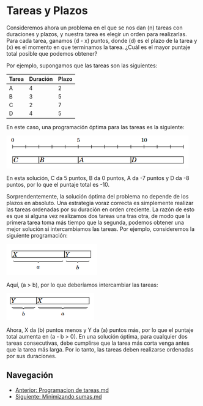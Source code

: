 # Tareas y Plazos

Consideremos ahora un problema en el que se nos dan \(n\) tareas con duraciones y plazos, y nuestra tarea es elegir un orden para realizarlas. Para cada tarea, ganamos \(d - x\) puntos, donde \(d\) es el plazo de la tarea y \(x\) es el momento en que terminamos la tarea. ¿Cuál es el mayor puntaje total posible que podemos obtener?

Por ejemplo, supongamos que las tareas son las siguientes:

| Tarea | Duración | Plazo |
|-------|----------|-------|
| A     | 4        | 2     |
| B     | 3        | 5     |
| C     | 2        | 7     |
| D     | 4        | 5     |

En este caso, una programación óptima para las tareas es la siguiente:

![alt text](image-5.png)


En esta solución, C da 5 puntos, B da 0 puntos, A da -7 puntos y D da -8 puntos, por lo que el puntaje total es -10.

Sorprendentemente, la solución óptima del problema no depende de los plazos en absoluto. Una estrategia voraz correcta es simplemente realizar las tareas ordenadas por su duración en orden creciente. La razón de esto es que si alguna vez realizamos dos tareas una tras otra, de modo que la primera tarea toma más tiempo que la segunda, podemos obtener una mejor solución si intercambiamos las tareas. Por ejemplo, consideremos la siguiente programación:

![alt text](image-6.png)

Aquí, \(a > b\), por lo que deberíamos intercambiar las tareas:

![alt text](image-7.png)

Ahora, X da \(b\) puntos menos y Y da \(a\) puntos más, por lo que el puntaje total aumenta en \(a - b > 0\). En una solución óptima, para cualquier dos tareas consecutivas, debe cumplirse que la tarea más corta venga antes que la tarea más larga. Por lo tanto, las tareas deben realizarse ordenadas por sus duraciones.

## Navegación

- [Anterior: Programacion de tareas.md](./Programacion.md)
- [Siguiente: Minimizando sumas.md](./Minimizando%20sumas.md)